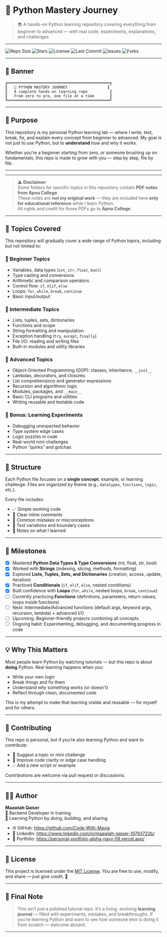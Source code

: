 # 🐍 Python Mastery Journey

> 📚 A hands-on Python learning repository covering everything from beginner to advanced — with real code, experiments, explanations, and challenges.

---

![Repo Size](https://img.shields.io/github/repo-size/Code-With-Mavia/python-mastery-journey?style=flat-square&cacheSeconds=5)
![Stars](https://img.shields.io/github/stars/Code-With-Mavia/python-mastery-journey?style=flat-square&cacheSeconds=5)
![License](https://img.shields.io/github/license/Code-With-Mavia/python-mastery-journey?style=flat-square&cacheSeconds=5)
![Last Commit](https://img.shields.io/github/last-commit/Code-With-Mavia/python-mastery-journey?style=flat-square&cacheSeconds=5)
![Issues](https://img.shields.io/github/issues/Code-With-Mavia/python-mastery-journey?style=flat-square&cacheSeconds=5)
![Forks](https://img.shields.io/github/forks/Code-With-Mavia/python-mastery-journey?style=flat-square&cacheSeconds=5)

---

## 🎨 Banner

```text
╔══════════════════════════════════════════════╗
║   🐍 PYTHON MASTERY JOURNEY                  ║
║   A complete hands-on learning repo          ║
║   From zero to pro, one file at a time       ║
╚══════════════════════════════════════════════╝
````

---

## 🎯 Purpose

This repository is my personal Python learning lab — where I write, test, break, fix, and explain every concept from beginner to advanced. My goal is not just to *use* Python, but to **understand** how and why it works.

Whether you're a beginner starting from zero, or someone brushing up on fundamentals, this repo is made to grow with you — step by step, file by file.

---
---

> ⚠️ **Disclaimer**  
> Some folders for specific topics in this repository contain **PDF notes from Apna College**.  
> These notes are **not my original work** — they are included here **only for educational reference** while I learn Python.  
> All rights and credit for those PDFs go to **Apna College**.  

---
## 🧠 Topics Covered

This repository will gradually cover a wide range of Python topics, including but not limited to:

### 👶 Beginner Topics

* Variables, data types (`int`, `str`, `float`, `bool`)
* Type casting and conversions
* Arithmetic and comparison operators
* Control flow: `if`, `elif`, `else`
* Loops: `for`, `while`, `break`, `continue`
* Basic input/output

### 🧰 Intermediate Topics

* Lists, tuples, sets, dictionaries
* Functions and scope
* String formatting and manipulation
* Exception handling (`try`, `except`, `finally`)
* File I/O: reading and writing files
* Built-in modules and utility libraries

### 🧱 Advanced Topics

* Object-Oriented Programming (OOP): classes, inheritance, `__init__`
* Lambdas, decorators, and closures
* List comprehensions and generator expressions
* Recursion and algorithmic logic
* Modules, packages, and `__main__`
* Basic CLI programs and utilities
* Writing reusable and testable code

### 🧪 Bonus: Learning Experiments

* Debugging unexpected behavior
* Type system edge cases
* Logic puzzles in code
* Real-world mini challenges
* Python “quirks” and gotchas

---

## 📂 Structure

Each Python file focuses on a **single concept**, example, or learning challenge. Files are organized by theme (e.g., `datatypes`, `functions`, `logic`, etc.).

Every file includes:

* ✅ Simple working code
* 💬 Clear inline comments
* 🚫 Common mistakes or misconceptions
* 🧪 Test variations and boundary cases
* 🔎 Notes on what I learned

---

## 📌 Milestones  

- [x] Mastered **Python Data Types & Type Conversions** (int, float, str, bool)  
- [x] Worked with **Strings** (indexing, slicing, methods, formatting)  
- [x] Explored **Lists, Tuples, Sets, and Dictionaries** (creation, access, update, iteration)  
- [x] Practiced **Conditionals** (`if`, `elif`, `else`, nested conditions)  
- [x] Built confidence with **Loops** (`for`, `while`, nested loops, `break`, `continue`)  
- [ ] Currently practicing **Functions** (definitions, parameters, return values, loops inside functions)  
- [ ] Next: Intermediate/Advanced functions (default args, keyword args, recursion, lambda) + advanced I/O  
- [ ] Upcoming: Beginner-friendly projects combining all concepts  
- [ ] Ongoing habit: Experimenting, debugging, and documenting progress in code  

---

## 💡 Why This Matters

Most people learn Python by watching tutorials — but this repo is about **doing** Python. Real learning happens when you:

* Write your own logic
* Break things and fix them
* Understand *why* something works (or doesn't)
* Reflect through clean, documented code

This is my attempt to make that learning visible and reusable — for myself and for others.

---

## 🤝 Contributing

This repo is personal, but if you’re also learning Python and want to contribute:

* 🧪 Suggest a topic or mini challenge
* 📝 Improve code clarity or edge case handling
* 💡 Add a new script or example

Contributions are welcome via pull request or discussions.


---

## 🧑‍💻 Author

**Maawiah Qaiser**  
🎯 Backend Developer in training  
🚀 Learning Python by doing, building, and sharing  

- 🌐 GitHub: https://github.com/Code-With-Mavia
- 💼 LinkedIn: https://www.linkedin.com/in/maawiah-qaiser-10793722b/
- 🧭 Portfolio: https://personal-portfolio-alpha-navy-59.vercel.app/


---

## 📄 License

This project is licensed under the [MIT License](LICENSE).
You are free to use, modify, and share — just give credit. 🙏

---

## 💬 Final Note

> This isn’t just a polished tutorial repo.
> It’s a living, evolving **learning journal** — filled with experiments, mistakes, and breakthroughs.
> If you’re learning Python and want to see how someone else is doing it from scratch — welcome aboard.

---
